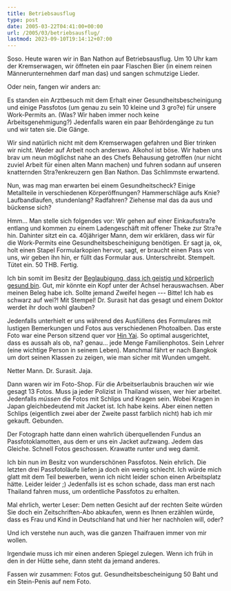 ```yaml
---
title: Betriebsausflug
type: post
date: 2005-03-22T04:41:00+00:00
url: /2005/03/betriebsausflug/
lastmod: 2023-09-10T19:14:12+07:00
---
```

Soso. Heute waren wir in Ban Nathon auf Betriebsausflug. Um 10 Uhr kam der Kremserwagen, wir öffneten ein paar Flaschen Bier (in einem reinen Männerunternehmen darf man das) und sangen schmutzige Lieder.

Oder nein, fangen wir anders an:

Es standen ein Arztbesuch mit dem Erhalt einer Gesundheitsbescheinigung und einige Passfotos (um genau zu sein 10 kleine und 3 gro?e) für unsere Work-Permits an. (Was? Wir haben immer noch keine Arbeitsgenehmigung?) Jedenfalls waren ein paar Behördengänge zu tun und wir taten sie. Die Gänge.

Wir sind natürlich nicht mit dem Kremserwagen gefahren und Bier trinken wir nicht. Weder auf Arbeit noch anderswo. Alkohol ist böse. Wir haben uns brav um neun möglichst nahe an des Chefs Behausung getroffen (nur nicht zuviel Arbeit für einen alten Mann machen) und fuhren sodann auf unseren knatternden Stra?enkreuzern gen Ban Nathon. Das Schlimmste erwartend.

Nun, was mag man erwarten bei einem Gesundheitscheck? Einige Metallteile in verschiedenen Körperöffnungen? Hammerschläge aufs Knie? Laufbandlaufen, stundenlang? Radfahren? Ziehense mal das da aus und bückense sich?

Hmm... Man stelle sich folgendes vor: Wir gehen auf einer Einkaufsstra?e entlang und kommen zu einem Ladengeschäft mit offener Theke zur Stra?e hin. Dahinter sitzt ein ca. 40jähriger Mann, dem wir erklären, dass wir für die Work-Permits eine Gesundheitsbescheinigung benötigen. Er sagt ja, ok, holt einen Stapel Formularkopien hervor, sagt, er braucht einen Pass von uns, wir geben ihn hin, er füllt das Formular aus. Unterschreibt. Stempelt. Tütet ein. 50 THB. Fertig.

Ich bin somit im Besitz der [Beglaubigung, dass ich geistig und körperlich gesund bin][1]. Gut, mir könnte ein Kopf unter der Achsel herauswachsen. Aber meinen Beleg habe ich. Sollte jemand Zweifel hegen --- Bitte! Ich hab es schwarz auf wei?! Mit Stempel! Dr. Surasit hat das gesagt und einem Doktor werdet ihr doch wohl glauben?

Jedenfalls unterhielt er uns während des Ausfüllens des Formulares mit lustigen Bemerkungen und Fotos aus verschiedenen Photoalben. Das erste Foto war eine Person sitzend quer vor [Hin Yai][2]. So optimal ausgerichtet, dass es aussah als ob, na? genau... jede Menge Familienphotos. Sein Lehrer (eine wichtige Person in seinem Leben). Manchmal fährt er nach Bangkok um dort seinen Klassen zu zeigen, wie man sicher mit Wunden umgeht.

Netter Mann. Dr. Surasit. Jaja.

Dann waren wir im Foto-Shop. Für die Arbeitserlaubnis brauchen wir wie gesagt 13 Fotos. Muss ja jeder Polizist in Thailand wissen, wer hier arbeitet. Jedenfalls _müssen_ die Fotos mit Schlips und Kragen sein. Wobei Kragen in Japan gleichbedeutend mit Jacket ist. Ich habe keins. Aber einen netten Schlips (eigentlich zwei aber der Zweite passt farblich nicht) hab ich mir gekauft. Gebunden.

Der Fotograph hatte dann einen wahrlich überquellenden Fundus an Passfotoklamotten, aus dem er uns ein Jacket aufzwang. Jedem das Gleiche. Schnell Fotos geschossen. Krawatte runter und weg damit.

Ich bin nun im Besitz von wunderschönen Passfotos. Nein ehrlich. Die letzten drei Passfotoläufe liefen ja doch ein wenig schlecht. Ich würde mich glatt mit dem Teil bewerben, wenn ich nicht leider schon einen Arbeitsplatz hätte. Leider leider ;) Jedenfalls ist es schon schade, dass man erst nach Thailand fahren muss, um ordentliche Passfotos zu erhalten.

Mal ehrlich, werter Leser: Dem netten Gesicht auf der rechten Seite würden Sie doch ein Zeitschriften-Abo abkaufen, wenn es Ihnen erzählen würde, dass es Frau und Kind in Deutschland hat und hier her nachholen will, oder?

Und ich verstehe nun auch, was die ganzen Thaifrauen immer von mir wollen.

Irgendwie muss ich mir einen anderen Spiegel zulegen. Wenn ich früh in den in der Hütte sehe, dann steht da jemand anderes.

Fassen wir zusammen: Fotos gut. Gesundheitsbescheinigung 50 Baht und ein Stein-Penis auf nem Foto.

 [1]: /images/74.jpg
 [2]: /archiv/103/hin-da-hin-yai
